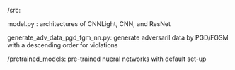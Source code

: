 /src:

model.py : architectures of CNNLight, CNN, and ResNet

generate_adv_data_pgd_fgm_nn.py: generate adversaril data by PGD/FGSM with a descending order for violations

/pretrained_models: pre-trained nueral networks with default set-up
